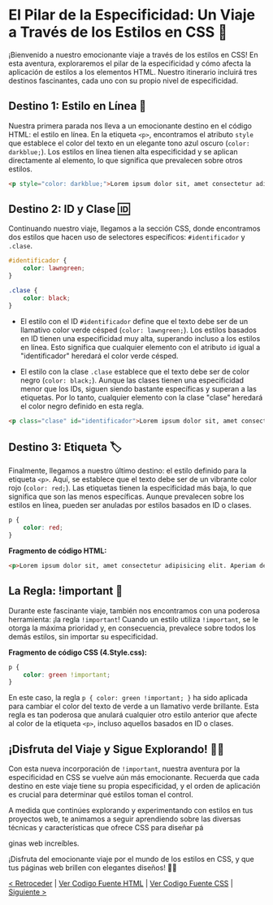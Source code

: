 # El Pilar de la Especificidad: Un Viaje a Través de los Estilos en CSS 🚀

¡Bienvenido a nuestro emocionante viaje a través de los estilos en CSS! En esta aventura, exploraremos el pilar de la especificidad y cómo afecta la aplicación de estilos a los elementos HTML. Nuestro itinerario incluirá tres destinos fascinantes, cada uno con su propio nivel de especificidad.

## Destino 1: Estilo en Línea 🎨

Nuestra primera parada nos lleva a un emocionante destino en el código HTML: el estilo en línea. En la etiqueta `<p>`, encontramos el atributo `style` que establece el color del texto en un elegante tono azul oscuro (`color: darkblue;`). Los estilos en línea tienen alta especificidad y se aplican directamente al elemento, lo que significa que prevalecen sobre otros estilos.

```html
<p style="color: darkblue;">Lorem ipsum dolor sit, amet consectetur adipisicing elit. Aperiam deleniti aspernatur beatae. A molestiae quasi laudantium impedit sed velit! Omnis odio architecto consequatur similique eos quam, non officia odit provident.</p> 
```

## Destino 2: ID y Clase 🆔

Continuando nuestro viaje, llegamos a la sección CSS, donde encontramos dos estilos que hacen uso de selectores específicos: `#identificador` y `.clase`.

```css
#identificador {
    color: lawngreen;
}

.clase {
    color: black;
}
```

- El estilo con el ID `#identificador` define que el texto debe ser de un llamativo color verde césped (`color: lawngreen;`). Los estilos basados en ID tienen una especificidad muy alta, superando incluso a los estilos en línea. Esto significa que cualquier elemento con el atributo `id` igual a "identificador" heredará el color verde césped.

- El estilo con la clase `.clase` establece que el texto debe ser de color negro (`color: black;`). Aunque las clases tienen una especificidad menor que los IDs, siguen siendo bastante específicas y superan a las etiquetas. Por lo tanto, cualquier elemento con la clase "clase" heredará el color negro definido en esta regla.

```html
<p class="clase" id="identificador">Lorem ipsum dolor sit, amet consectetur adipisicing elit. Aperiam deleniti aspernatur beatae. A molestiae quasi laudantium impedit sed velit! Omnis odio architecto consequatur similique eos quam, non officia odit provident.</p> 
```

## Destino 3: Etiqueta 🏷️

Finalmente, llegamos a nuestro último destino: el estilo definido para la etiqueta `<p>`. Aquí, se establece que el texto debe ser de un vibrante color rojo (`color: red;`). Las etiquetas tienen la especificidad más baja, lo que significa que son las menos específicas. Aunque prevalecen sobre los estilos en línea, pueden ser anuladas por estilos basados en ID o clases.

```css
p {
    color: red;
}
```

**Fragmento de código HTML:**

```html
<p>Lorem ipsum dolor sit, amet consectetur adipisicing elit. Aperiam deleniti aspernatur beatae. A molestiae quasi laudantium impedit sed velit! Omnis odio architecto consequatur similique eos quam, non officia odit provident.</p> 
```

## La Regla: !important 🌟

Durante este fascinante viaje, también nos encontramos con una poderosa herramienta: ¡la regla `!important`! Cuando un estilo utiliza `!important`, se le otorga la máxima prioridad y, en consecuencia, prevalece sobre todos los demás estilos, sin importar su especificidad.

**Fragmento de código CSS (4.Style.css):**

```css
p {
    color: green !important;
}
```

En este caso, la regla `p { color: green !important; }` ha sido aplicada para cambiar el color del texto de verde a un llamativo verde brillante. Esta regla es tan poderosa que anulará cualquier otro estilo anterior que afecte al color de la etiqueta `<p>`, incluso aquellos basados en ID o clases.

## ¡Disfruta del Viaje y Sigue Explorando! 🌈🎉

Con esta nueva incorporación de `!important`, nuestra aventura por la especificidad en CSS se vuelve aún más emocionante. Recuerda que cada destino en este viaje tiene su propia especificidad, y el orden de aplicación es crucial para determinar qué estilos toman el control.

A medida que continúes explorando y experimentando con estilos en tus proyectos web, te animamos a seguir aprendiendo sobre las diversas técnicas y características que ofrece CSS para diseñar pá

ginas web increíbles.

¡Disfruta del emocionante viaje por el mundo de los estilos en CSS, y que tus páginas web brillen con elegantes diseños! 🌟🎨

[< Retroceder](https://github.com/YonRasgg/Curso-de-Python-Desde-Cero/blob/main/16.%20CSS/4.CSS%2CLaHerencia.md) | [Ver Codigo Fuente HTML](https://github.com/YonRasgg/Curso-de-Python-Desde-Cero/blob/main/16.%20CSS/4.Index.html) | [Ver Codigo Fuente CSS](https://github.com/YonRasgg/Curso-de-Python-Desde-Cero/blob/main/16.%20CSS/4.Style.css) | [Siguiente >](https://github.com/YonRasgg/Curso-de-Python-Desde-Cero/blob/main/17.%20Selectores%20CSS/1.SelectorUniversal.md)
